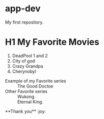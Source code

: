 # app-dev
My first repository.
# H1 My Favorite Movies  
1. DeadPool 1 and 2 
2. City of god 
3. Crazy Grandpa
4. Cherynobyl

<dl>
  <dt>Example of my Favorite series</dt>
  <dd>The Good Doctoe</dd>
  <dt>Other Favorite series </dt>
  <dd>Wukong. </dd>
  <dd>Eternal King.</dd>
</dl>
**Thank you** :joy:
